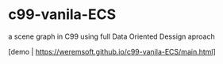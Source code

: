 # c99-vanila-ECS
a scene graph in C99 using full Data Oriented Dessign aproach

[demo | https://weremsoft.github.io/c99-vanila-ECS/main.html]

